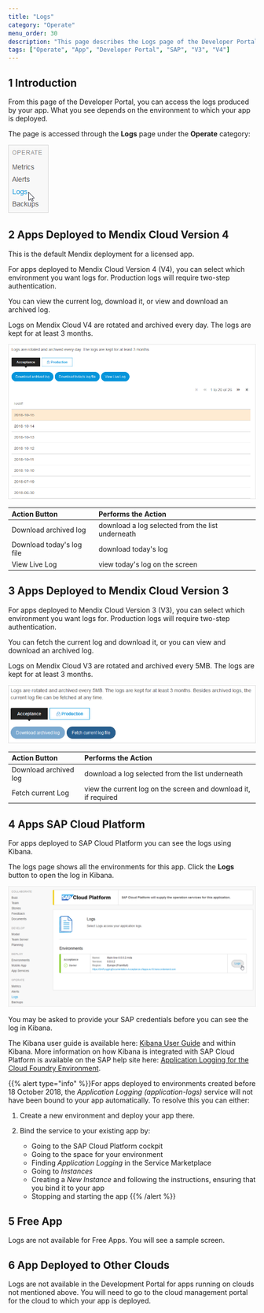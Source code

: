 ```yaml
---
title: "Logs"
category: "Operate"
menu_order: 30
description: "This page describes the Logs page of the Developer Portal."
tags: ["Operate", "App", "Developer Portal", "SAP", "V3", "V4"]
---
```


## 1 Introduction

From this page of the Developer Portal, you can access the logs produced by your app. What you see depends on the environment to which your app is deployed.

The page is accessed through the **Logs** page under the **Operate** category:

![Navigate to Logs](attachments/logs/log-menu.png)

## 2 Apps Deployed to Mendix Cloud Version 4

This is the default Mendix deployment for a licensed app.

For apps deployed to Mendix Cloud Version 4 (V4), you can select which environment you want logs for. Production logs will require two-step authentication.

You can view the current log, download it, or view and download an archived log.
 
Logs on Mendix Cloud V4 are rotated and archived every day. The logs are kept for at least 3 months.

![Logs Page V4](attachments/logs/log-v4.png)

Action Button | Performs the Action
:---|:---
Download archived log | download a log selected from the list underneath 
Download today's log file | download today's log
View Live Log | view today's log on the screen

## 3 Apps Deployed to Mendix Cloud Version 3

For apps deployed to Mendix Cloud Version 3 (V3), you can select which environment you want logs for. Production logs will require two-step authentication.

You can fetch the current log and download it, or you can view and download an archived log.
 
Logs on Mendix Cloud V3 are rotated and archived every 5MB. The logs are kept for at least 3 months.

![Logs Page V3](attachments/logs/log-v3.png)

Action Button | Performs the Action
:---|:---
Download archived log | download a log selected from the list underneath
Fetch current Log | view the current log on the screen and download it, if required

## 4 Apps SAP Cloud Platform

For apps deployed to SAP Cloud Platform you can see the logs using Kibana. 

The logs page shows all the environments for this app. Click the **Logs** button to open the log in Kibana.

![Logs Page SAP](attachments/logs/log-sap.png)

You may be asked to provide your SAP credentials before you can see the log in Kibana.

The Kibana user guide is available here: [Kibana User Guide](https://www.elastic.co/guide/en/kibana/current/index.html) and within Kibana. More information on how Kibana is integrated with SAP Cloud Platform is available on the SAP help site here: [Application Logging for the Cloud Foundry Environment](https://help.sap.com/viewer/ee8e8a203e024bbb8c8c2d03fce527dc/Cloud/en-US/68454d44ad41458788959485a24305e2.html).

{{% alert type="info" %}}For apps deployed to environments created before 18 October 2018, the *Application Logging (application-logs)* service will not have been bound to your app automatically. To resolve this you can either:

1. Create a new environment and deploy your app there.

2. Bind the service to your existing app by:

    * Going to the SAP Cloud Platform cockpit
    * Going to the space for your environment
    * Finding *Application Logging* in the Service Marketplace
    * Going to *Instances*
    * Creating a *New Instance* and following the instructions, ensuring that you bind it to your app
    * Stopping and starting the app
{{% /alert %}}

## 5 Free App

Logs are not available for Free Apps. You will see a sample screen.

## 6 App Deployed to Other Clouds

Logs are not available in the Development Portal for apps running on clouds not mentioned above. You will need to go to the cloud management portal for the cloud to which your app is deployed.
